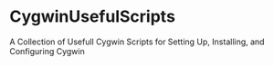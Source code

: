 # CygwinUsefulScripts
A Collection of Usefull Cygwin Scripts for Setting Up, Installing, and Configuring Cygwin
